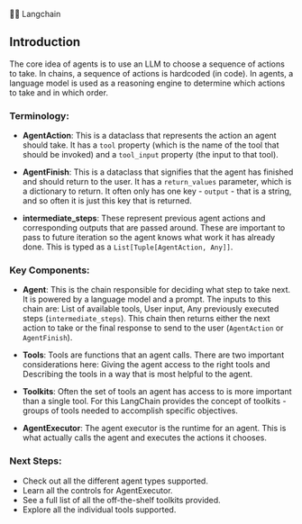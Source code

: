 🦜🔗 Langchain

## Introduction

The core idea of agents is to use an LLM to choose a sequence of actions to take. In chains, a sequence of actions is hardcoded (in code). In agents, a language model is used as a reasoning engine to determine which actions to take and in which order.

### Terminology:

- **AgentAction**: This is a dataclass that represents the action an agent should take. It has a `tool` property (which is the name of the tool that should be invoked) and a `tool_input` property (the input to that tool).
  
- **AgentFinish**: This is a dataclass that signifies that the agent has finished and should return to the user. It has a `return_values` parameter, which is a dictionary to return. It often only has one key - `output` - that is a string, and so often it is just this key that is returned.
  
- **intermediate_steps**: These represent previous agent actions and corresponding outputs that are passed around. These are important to pass to future iteration so the agent knows what work it has already done. This is typed as a `List[Tuple[AgentAction, Any]]`.

### Key Components:

- **Agent**: This is the chain responsible for deciding what step to take next. It is powered by a language model and a prompt. The inputs to this chain are: List of available tools, User input, Any previously executed steps (`intermediate_steps`). This chain then returns either the next action to take or the final response to send to the user (`AgentAction` or `AgentFinish`).

- **Tools**: Tools are functions that an agent calls. There are two important considerations here: Giving the agent access to the right tools and Describing the tools in a way that is most helpful to the agent.

- **Toolkits**: Often the set of tools an agent has access to is more important than a single tool. For this LangChain provides the concept of toolkits - groups of tools needed to accomplish specific objectives.

- **AgentExecutor**: The agent executor is the runtime for an agent. This is what actually calls the agent and executes the actions it chooses.

### Next Steps:

- Check out all the different agent types supported.
- Learn all the controls for AgentExecutor.
- See a full list of all the off-the-shelf toolkits provided.
- Explore all the individual tools supported.
